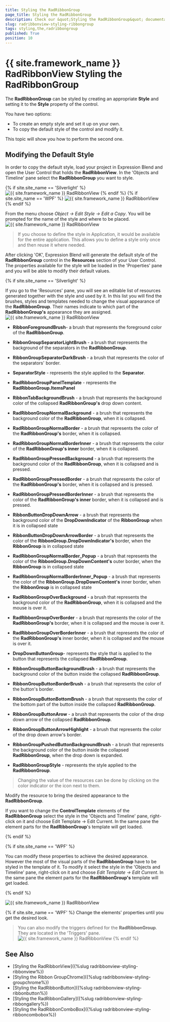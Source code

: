 ```yaml
---
title: Styling the RadRibbonGroup
page_title: Styling the RadRibbonGroup
description: Check our &quot;Styling the RadRibbonGroup&quot; documentation article for the RadRibbonView {{ site.framework_name }} control.
slug: radribbonview-styling-ribbongroup
tags: styling,the,radribbongroup
published: True
position: 10
---
```


# {{ site.framework_name }} RadRibbonView Styling the RadRibbonGroup

The __RadRibbonGroup__ can be styled by creating an appropriate __Style__ and setting it to the __Style__ property of the control.		

You have two options:

* To create an empty style and set it up on your own.
* To copy the default style of the control and modify it.

This topic will show you how to perform the second one.

## Modifying the Default Style

In order to copy the default style, load your project in Expression Blend and open the User Control that holds the __RadRibbonView__. In the 'Objects and Timeline' pane select the __RadRibbonGroup__ you want to style.				

{% if site.site_name == 'Silverlight' %}
![{{ site.framework_name }} RadRibbonView  ](images/RibbonView_Styling_RibbonGroup_Locate.png)
{% endif %}
{% if site.site_name == 'WPF' %}
![{{ site.framework_name }} RadRibbonView  ](images/RibbonView_Styling_RibbonGroup_LocateWPF.png)
{% endif %}

From the menu choose *Object -> Edit Style -> Edit a Copy*. You will be prompted for the name of the style and where to be placed.
![{{ site.framework_name }} RadRibbonView  ](images/RibbonView_Styling_RibbonGroup_CreateStyle.png)

>If you choose to define the style in Application, it would be available for the entire application. This allows you to define a style only once and then reuse it where needed.

After clicking 'OK', Expression Blend will generate the default style of the __RadRibbonGroup__ control in the __Resources__ section of your User Control. The properties available for the style will be loaded in the 'Properties' pane and you will be able to modify their default values.

{% if site.site_name == 'Silverlight' %}

If you go to the 'Resources' pane, you will see an editable list of resources generated together with the style and used by it. In this list you will find the brushes, styles and templates needed to change the visual appearance of the __RadRibbonGroup__. Their names indicate to which part of the __RadRibbonGroup's__ appearance they are assigned.
![{{ site.framework_name }} RadRibbonView  ](images/RibbonView_Styling_RibbonGroup_Resources.png)

* __RibbonForegroundBrush__- a brush that represents the foreground color of the __RadRibbonGroup__.				

* __RibbonGroupSeparatorLightBrush__ - a brush that represents the background of the separators in the __RadRibbonGroup__.				

* __RibbonGroupSeparatorDarkBrush__ - a brush that represents the color of the separators' border.				

* __SeparatorStyle__ - represents the style applied to the __Separator__.				

* __RadRibbonGroupPanelTemplate__ -  represents the __RadRibbonGroup.ItemsPanel__

* __RibbonTabBackgroundBrush__ - a brush that represents the background color of the collapsed __RadRibbonGroup's__ drop down content.				

* __RadRibbonGroupNormalBackground__ - a brush that represents the background color of the __RadRibbonGroup__, when it is collapsed.				

* __RadRibbonGroupNormalBorder__ - a brush that represents the color of the __RadRibbonGroup's__ border, when it is collapsed.				

* __RadRibbonGroupNormalBorderInner__ - a brush that represents the color of the __RadRibbonGroup's inner__ border, when it is collapsed.				

* __RadRibbonGroupPressedBackground__ - a brush that represents the background color of the __RadRibbonGroup__, when it is collapsed and is pressed.				

* __RadRibbonGroupPressedBorder__ - a brush that represents the color of the __RadRibbonGroup's__ border, when it is collapsed and is pressed.				

* __RadRibbonGroupPressedBorderInner__ - a brush that represents the color of the __RadRibbonGroup's inner__ border, when it is collapsed and is pressed.				

* __RibbonButtonDropDownArrow__ - a brush that represents the background color of the __DropDownIndicator__ of the __RibbonGroup__ when it is in collapsed state				

* __RibbonButtonDropDownArrowBorder__ - a brush that represents the color of the __RibbonGroup.DropDownIndicator's__ border, when the __RibbonGroup__ is in collapsed state				

* __RadRibbonGroupNormalBorder_Popup__ - a brush that represents the color of the __RibbonGroup.DropDownContent's__ outer border, when the __RibbonGroup__ is in collapsed state				

* __RadRibbonGroupNormalBorderInner_Popup__ - a brush that represents the color of the __RibbonGroup.DropDownContent's__ inner border, when the __RibbonGroup__ is in collapsed state				

* __RadRibbonGroupOverBackground__ - a brush that represents the background color of the __RadRibbonGroup__, when it is collapsed and the mouse is over it.				

* __RadRibbonGroupOverBorder__ - a brush that represents the color of the __RadRibbonGroup's__ border, when it is collapsed and the mouse is over it.				

* __RadRibbonGroupOverBorderInner__ - a brush that represents the color of the __RadRibbonGroup's__ inner border, when it is collapsed and the mouse is over it.				

* __DropDownButtonGroup__- represents the style that is applied to the button that represents the collapsed __RadRibbonGroup__.				

* __RibbonGroupButtonBackgroundBrush__ - a brush that represents the background color of the button inside the collapsed __RadRibbonGroup__.				

* __RibbonGroupButtonBorderBrush__ - a brush that represents the color of the button's border.				

* __RibbonGroupButtonBottomBrush__ - a brush that represents the color of the bottom part of the button inside the collapsed __RadRibbonGroup__.				

* __RibbonGroupButtonArow__ - a brush that represents the color of the drop down arrow of the collapsed __RadRibbonGroup__.				

* __RibbonGroupButtonArrowHighlight__ - a brush that represents the color of the drop down arrow's border.				

* __RibbonGroupPushedButtonBackgroundBrush__ - a brush that represents the background color of the button inside the collapsed __RadRibbonGroup__, when the drop down is expanded.				

* __RadRibbonGroupStyle__ - represents the style applied to the __RadRibbonGroup__.				

>Changing the value of the resources can be done by clicking on the color indicator or the icon next to them.

Modify the resource to bring the desired appearance to the __RadRibbonGroup__.					

If you want to change the __ControlTemplate__ elements of the __RadRibbonGroup__ select the style in the 'Objects and Timeline' pane, right-click on it and choose Edit Template -> Edit Current. In the same pane the element parts for the __RadRibbonGroup__'s template will get loaded.

{% endif %}

{% if site.site_name == 'WPF' %}

You can modify these properties to achieve the desired appearance. However the most of the visual parts of the __RadRibbonGroup__ have to be styled in the template of it. To modify it select the style in the 'Objects and Timeline' pane, right-click on it and choose *Edit Template -> Edit Current*. In the same pane the element parts for the __RadRibbonGroup's__ template will get loaded.

{% endif %}

![{{ site.framework_name }} RadRibbonView  ](images/RibbonView_Styling_RibbonGroup_ControlTemplate.png)

{% if site.site_name == 'WPF' %}
Change the elements' properties until you get the desired look.

>You can also modify the triggers defined for the __RadRibbonGroup__. They are located in the 'Triggers' pane.
>![{{ site.framework_name }} RadRibbonView  ](images/RibbonView_Styling_RibbonGroup_Triggers.png)
{% endif %}

## See Also
 * [Styling the RadRibbonView]({%slug radribbonview-styling-ribbonview%})
 * [Styling the Ribbon GroupChrome]({%slug radribbonview-styling-groupchrome%})
 * [Styling the RadRibbonButton]({%slug radribbonview-styling-ribbonbutton%})
 * [Styling the RadRibbonGallery]({%slug radribbonview-styling-ribbongallery%})
 * [Styling the RadRibbonComboBox]({%slug radribbonview-styling-ribboncombobox%})